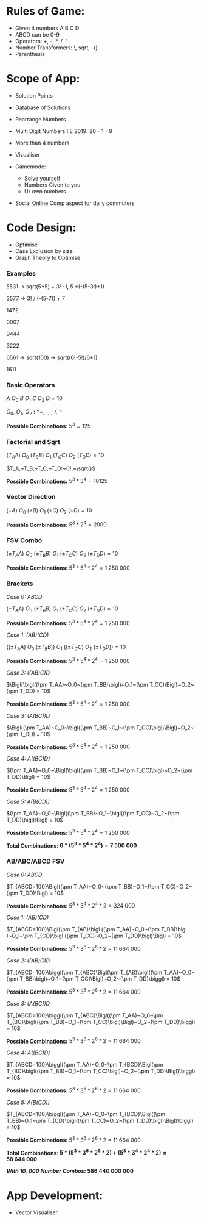 # Rules of Game:

- Given 4 numbers A B C D
- ABCD can be 0-9
- Operators: +, -, *, /, ^
- Number Transformers: !, sqrt, -()
- Parenthesis

# Scope of App:

- Solution Points
- Database of Solutions

- Rearrange Numbers
- Multi Digit Numbers I.E 2019: 20 - 1 - 9
- More than 4 numbers
- Visualiser
- Gamemode:
    - Solve yourself
    - Numbers Given to you
    - Ur own numbers
- Social Online Comp aspect for daily commuters

# Code Design:

- Optimise
- Case Exclusion by size
- Graph Theory to Optimise

### Examples

5531 → sqrt(5*5) + 3! -1, 5 *(-(5-3!)+1)

3577 → 3! / (-(5-7)) + 7

1472

0007

9444

3222

6561 → sqrt(100) → sqrt((6!-5!)/6*1)

1611

### **Basic Operators**

$`A~O_0~B~O_1~C~O_2~D = 10`$

$`O_0,~O_1,~O_2`$   **:**   **+, -, *, /, ^** 

**Possible Combinations:** $`5^3 = 125`$

### **Factorial and Sqrt**

$`(T_AA)~O_0~(T_BB)~O_1~(T_CC)~O_2~(T_DD) = 10`$

$`T_A,~T_B,~T_C,~T_D:~()!,~\sqrt()`$

**Possible Combinations:** $`5^3 *3^4=10125`$ 

### **Vector Direction**

$`(\pm A)~O_0~(\pm B)~O_1~(\pm C)~O_2~(\pm D) = 10`$

**Possible Combinations:** $`5^3*2^4=2000`$ 

### **FSV Combo**

$`(\pm T_AA)~O_0~(\pm T_BB)~O_1~(\pm T_CC)~O_2~(\pm T_DD) = 10`$

**Possible Combinations:** $`5^3*5^4*2^4=1~250~000`$ 

### **Brackets**

*Case 0:  ABCD*

$`(\pm T_AA)~O_0~(\pm T_BB)~O_1~(\pm T_CC)~O_2~(\pm T_DD) = 10`$

**Possible Combinations:** $`5^3*5^4*2^4=1~250~000`$ 

*Case 1:  (AB)(CD)*

$`\bigl ((\pm T_AA)~O_0~(\pm T_BB)\bigl )~O_1~\bigl ((\pm T_CC)~O_2~(\pm T_DD)\bigl ) = 10`$

**Possible Combinations:** $`5^3*5^4*2^4=1~250~000`$ 

*Case 2:  ((AB)C)D*

$`\Bigl(\bigl((\pm T_AA)~O_0~(\pm T_BB)\bigl)~O_1~(\pm T_CC)\Bigl)~O_2~(\pm T_DD) = 10`$

**Possible Combinations:** $`5^3*5^4*2^4=1~250~000`$ 

*Case 3: (A(BC))D*

$`\Bigl((\pm T_AA)~O_0~\bigl((\pm T_BB)~O_1~(\pm T_CC)\bigl)\Bigl)~O_2~(\pm T_DD) = 10`$

**Possible Combinations:** $`5^3*5^4*2^4=1~250~000`$ 

*Case 4:  A((BC)D)*

$`(\pm T_AA)~O_0~\Bigl(\bigl((\pm T_BB)~O_1~(\pm T_CC)\bigl)~O_2~(\pm T_DD)\Bigl) = 10`$

**Possible Combinations:** $`5^3*5^4*2^4=1~250~000`$ 

*Case 5:  A(B(CD))*

$`(\pm T_AA)~O_0~\Bigl((\pm T_BB)~O_1~\bigl((\pm T_CC)~O_2~(\pm T_DD)\bigl)\Bigl) = 10`$

**Possible Combinations:** $`5^3*5^4*2^4=1~250~000`$ 

**Total Combinations: $`6*(5^3*5^4*2^4)= 7~500~000`$**

### **AB/ABC/ABCD FSV**

*Case 0:  ABCD*

$`T_{ABCD=100}\Bigl((\pm T_AA)~O_0~(\pm T_BB)~O_1~(\pm T_CC)~O_2~(\pm T_DD)\Bigl) = 10`$

**Possible Combinations:** $`5^3*3^4*2^4*2=324~000`$ 

*Case 1:  (AB)(CD)*

$`T_{ABCD=100}\Bigl(\pm T_{AB}\bigl ((\pm T_AA)~O_0~(\pm T_BB)\bigl )~O_1~\pm T_{CD}\bigl ((\pm T_CC)~O_2~(\pm T_DD)\bigl)\Bigl) = 10`$

**Possible Combinations:** $`5^3*3^6*2^6*2=11~664~000`$ 

*Case 2:  ((AB)C)D*

$`T_{ABCD=100}\biggl(\pm T_{ABC}\Bigl(\pm T_{AB}\bigl((\pm T_AA)~O_0~(\pm T_BB)\bigl)~O_1~(\pm T_CC)\Bigl)~O_2~(\pm T_DD)\biggl) = 10`$

**Possible Combinations:** $`5^3*3^6*2^6*2=11~664~000`$ 

*Case 3: (A(BC))D*

$`T_{ABCD=100}\biggl(\pm T_{ABC}\Bigl((\pm T_AA)~O_0~\pm T_{BC}\bigl((\pm T_BB)~O_1~(\pm T_CC)\bigl)\Bigl)~O_2~(\pm T_DD)\biggl) = 10`$

**Possible Combinations:** $`5^3*3^6*2^6*2=11~664~000`$ 

*Case 4:  A((BC)D)*

$`T_{ABCD=100}\biggl((\pm T_AA)~O_0~\pm T_{BCD}\Bigl(\pm T_{BC}\bigl((\pm T_BB)~O_1~(\pm T_CC)\bigl)~O_2~(\pm T_DD)\Bigl)\biggl) = 10`$

**Possible Combinations:** $`5^3*3^6*2^6*2=11~664~000`$ 

*Case 5:  A(B(CD))*

$`T_{ABCD=100}\biggl((\pm T_AA)~O_0~\pm T_{BCD}\Bigl((\pm T_BB)~O_1~\pm T_{CD}\bigl((\pm T_CC)~O_2~(\pm T_DD)\bigl)\Bigl)\biggl) = 10`$

**Possible Combinations:** $`5^3*3^6*2^6*2=11~664~000`$ 

**Total Combinations: $`5*(5^3*3^6*2^6*2) + (5^3*3^4*2^4*2) = 58~644~000`$**

***With 10, 000 Number Combos:*  586 440 000 000**

# App Development:

- Vector Visualiser